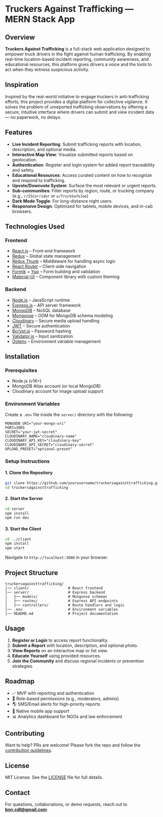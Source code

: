 # Truckers Against Trafficking — MERN Stack App

## Overview

**Truckers Against Trafficking** is a full-stack web application designed to empower truck drivers in the fight against human trafficking. By enabling real-time location-based incident reporting, community awareness, and educational resources, this platform gives drivers a voice and the tools to act when they witness suspicious activity.

## Inspiration

Inspired by the real-world initiative to engage truckers in anti-trafficking efforts, this project provides a digital platform for collective vigilance. It solves the problem of unreported trafficking observations by offering a secure, intuitive interface where drivers can submit and view incident data — no paperwork, no delays.

## Features

- **Live Incident Reporting**: Submit trafficking reports with location, description, and optional media.
- **Interactive Map View**: Visualize submitted reports based on geolocation.
- **Authentication**: Register and login system for added report traceability and safety.
- **Educational Resources**: Access curated content on how to recognize and respond to trafficking.
- **Upvote/Downvote System**: Surface the most relevant or urgent reports.
- **Sub-communities**: Filter reports by region, route, or trucking company (e.g., `r/I5Corridor` or `u/TruckSafeJoe`)
- **Dark Mode Toggle**: For long-distance night users.
- **Responsive Design**: Optimized for tablets, mobile devices, and in-cab browsers.

## Technologies Used

### Frontend

- [React.js](https://reactjs.org/) – Front-end framework
- [Redux](https://redux.js.org/) – Global state management
- [Redux Thunk](https://github.com/reduxjs/redux-thunk) – Middleware for handling async logic
- [React Router](https://reactrouter.com/) – Client-side navigation
- [Formik](https://formik.org/) + [Yup](https://github.com/jquense/yup) – Form building and validation
- [Material-UI](https://mui.com/) – Component library with custom theming

### Backend

- [Node.js](https://nodejs.org/) – JavaScript runtime
- [Express.js](https://expressjs.com/) – API server framework
- [MongoDB](https://www.mongodb.com/) – NoSQL database
- [Mongoose](https://mongoosejs.com/) – ODM for MongoDB schema modeling
- [Cloudinary](https://cloudinary.com/) – Secure media upload handling
- [JWT](https://jwt.io/) – Secure authentication
- [Bcrypt.js](https://www.npmjs.com/package/bcryptjs) – Password hashing
- [Validator.js](https://www.npmjs.com/package/validator) – Input sanitization
- [Dotenv](https://www.npmjs.com/package/dotenv) – Environment variable management

## Installation

### Prerequisites

- Node.js (v16+)
- MongoDB Atlas account (or local MongoDB)
- Cloudinary account for image upload support

### Environment Variables

Create a `.env` file inside the `server/` directory with the following:

```
MONGODB_URI="your-mongo-uri"
PORT=3005
SECRET="your-jwt-secret"
CLOUDINARY_NAME="cloudinary-name"
CLOUDINARY_API_KEY="cloudinary-key"
CLOUDINARY_API_SECRET="cloudinary-secret"
UPLOAD_PRESET="optional-preset"
```

### Setup Instructions

#### 1. Clone the Repository

```bash
git clone https://github.com/yourusername/truckersagainsttrafficking.git
cd truckersagainsttrafficking
```

#### 2. Start the Server

```bash
cd server
npm install
npm run dev
```

#### 3. Start the Client

```bash
cd ../client
npm install
npm start
```

Navigate to `http://localhost:3000` in your browser.

## Project Structure

```
truckersagainsttrafficking/
│── client/                  # React frontend
│── server/                  # Express backend
│   ├── models/              # Mongoose schemas
│   ├── routes/              # Express API endpoints
│   ├── controllers/         # Route handlers and logic
│── .env                     # Environment variables
│── README.md                # Project documentation
```

## Usage

1. **Register or Login** to access report functionality.
2. **Submit a Report** with location, description, and optional photo.
3. **View Reports** on an interactive map or list view.
4. **Educate Yourself** using provided resources.
5. **Join the Community** and discuss regional incidents or prevention strategies.

## Roadmap

- ✅ MVP with reporting and authentication
- 🚧 Role-based permissions (e.g., moderators, admins)
- 🌎 SMS/Email alerts for high-priority reports
- 📱 Native mobile app support
- 📊 Analytics dashboard for NGOs and law enforcement

## Contributing

Want to help? PRs are welcome! Please fork the repo and follow the [contribution guidelines](CONTRIBUTING.md).

## License

MIT License. See the [LICENSE](LICENSE) file for full details.

## Contact

For questions, collaborations, or demo requests, reach out to **bnn.cdl@gmail.com**.
